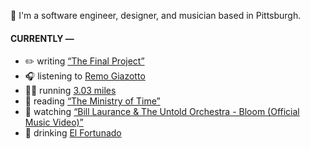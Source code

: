 👋 I'm a software engineer, designer, and musician based in Pittsburgh.

#### CURRENTLY —

* ✏️ writing [“The Final Project”](https://www.amoscato.com/journal/final-project/)
* 🎧 listening to [Remo Giazotto](https://www.last.fm/music/Remo+Giazotto/_/Adagio+in+G+Minor)
* 🏃‍♂️ running [3.03 miles](https://www.strava.com/activities/14774624716)
* 📘 reading [“The Ministry of Time”](https://www.goodreads.com/book/show/199798179-the-ministry-of-time)
* 🍿 watching [“Bill Laurance &amp; The Untold Orchestra - Bloom (Official Music Video)”](https://youtu.be/aOisxXhsXUk)
* 🍺 drinking [El Fortunado](https://untappd.com/user/namoscato/checkin/1478473470)
